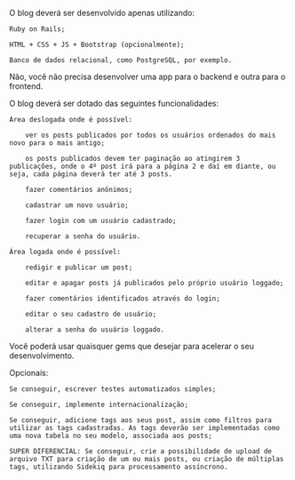 
O blog deverá ser desenvolvido apenas utilizando:

    Ruby on Rails;

    HTML + CSS + JS + Bootstrap (opcionalmente);

    Banco de dados relacional, como PostgreSQL, por exemplo.

Não, você não precisa desenvolver uma app para o backend e outra para o frontend.

 

O blog deverá ser dotado das seguintes funcionalidades:

    Área deslogada onde é possível:

        ver os posts publicados por todos os usuários ordenados do mais novo para o mais antigo;

        os posts publicados devem ter paginação ao atingirem 3 publicações, onde o 4º post irá para a página 2 e daí em diante, ou seja, cada página deverá ter até 3 posts.

        fazer comentários anônimos;

        cadastrar um novo usuário;

        fazer login com um usuário cadastrado;

        recuperar a senha do usuário.

    Área logada onde é possível:

        redigir e publicar um post;

        editar e apagar posts já publicados pelo próprio usuário loggado;

        fazer comentários identificados através do login;

        editar o seu cadastro de usuário;

        alterar a senha do usuário loggado.

Você poderá usar quaisquer gems que desejar para acelerar o seu desenvolvimento.

Opcionais:

    Se conseguir, escrever testes automatizados simples;

    Se conseguir, implemente internacionalização;

    Se conseguir, adicione tags aos seus post, assim como filtros para utilizar as tags cadastradas. As tags deverão ser implementadas como uma nova tabela no seu modelo, associada aos posts;

    SUPER DIFERENCIAL: Se conseguir, crie a possibilidade de upload de arquivo TXT para criação de um ou mais posts, ou criação de múltiplas tags, utilizando Sidekiq para processamento assíncrono.
